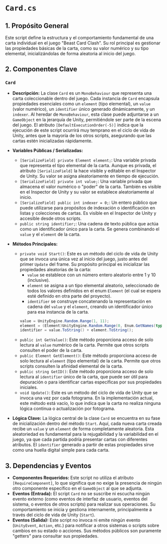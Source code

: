 # `Card.cs`

## 1. Propósito General
Este script define la estructura y el comportamiento fundamental de una carta individual en el juego "Beast Card Clash". Su rol principal es gestionar las propiedades básicas de la carta, como su valor numérico y su tipo elemental, inicializándolas de forma aleatoria al inicio del juego.

## 2. Componentes Clave

### `Card`
- **Descripción:** La clase `Card` es un `MonoBehaviour` que representa una carta coleccionable dentro del juego. Cada instancia de `Card` encapsula propiedades esenciales como un `element` (tipo elemental), un `value` (valor numérico), un `identifier` único generado dinámicamente, y un `indexer`. Al heredar de `MonoBehaviour`, esta clase puede adjuntarse a un `GameObject` en la jerarquía de Unity, permitiéndole ser parte de la escena del juego. El atributo `[DefaultExecutionOrder(-5)]` indica que la ejecución de este script ocurrirá muy temprano en el ciclo de vida de Unity, antes que la mayoría de los otros scripts, asegurando que las cartas estén inicializadas rápidamente.

- **Variables Públicas / Serializadas:**
    - `[SerializeField] private Element element;`: Una variable privada que representa el tipo elemental de la carta. Aunque es privada, el atributo `[SerializeField]` la hace visible y editable en el Inspector de Unity. Su valor se asigna aleatoriamente en tiempo de ejecución.
    - `[SerializeField] private int value;`: Una variable privada que almacena el valor numérico o "poder" de la carta. También es visible en el Inspector de Unity y su valor se establece aleatoriamente al inicio.
    - `[SerializeField] public int indexer = 0;`: Un entero público que puede utilizarse para propósitos de indexación o identificación en listas y colecciones de cartas. Es visible en el Inspector de Unity y accesible desde otros scripts.
    - `public string identifier;`: Una cadena de texto pública que actúa como un identificador único para la carta. Se genera combinando el `value` y el `element` de la carta.

- **Métodos Principales:**
    - `private void Start()`: Este es un método del ciclo de vida de Unity que se invoca una única vez al inicio del juego, justo antes del primer `Update` del frame. Su propósito principal es inicializar las propiedades aleatorias de la carta:
        -   `value` se establece con un número entero aleatorio entre 1 y 10 (inclusive).
        -   `element` se asigna a un tipo elemental aleatorio, seleccionado de todos los valores definidos en el enum `Element` (el cual se espera esté definido en otra parte del proyecto).
        -   `identifier` se construye concatenando la representación en cadena del `value` y el `element`, creando un identificador único para esa instancia de la carta.
        ```csharp
        value = UnityEngine.Random.Range(1, 11);
        element = (Element)UnityEngine.Random.Range(0, Enum.GetNames(typeof(Element)).Length);
        identifier = value.ToString() + element.ToString();
        ```
    - `public int GetValue()`: Este método proporciona acceso de solo lectura al `value` numérico de la carta. Permite que otros scripts consulten el poder de la carta.
    - `public Element GetElement()`: Este método proporciona acceso de solo lectura al `element` (tipo elemental) de la carta. Permite que otros scripts consulten la afinidad elemental de la carta.
    - `public string GetID()`: Este método proporciona acceso de solo lectura al `identifier` único de la carta, que puede ser útil para depuración o para identificar cartas específicas por sus propiedades iniciales.
    - `void Update()`: Este es un método del ciclo de vida de Unity que se invoca una vez por cada fotograma. En la implementación actual, este método está vacío, lo que indica que la carta no realiza ninguna lógica continua o actualización por fotograma.

- **Lógica Clave:**
    La lógica central de la clase `Card` se encuentra en su fase de inicialización dentro del método `Start`. Aquí, cada nueva carta creada recibe un `value` y un `element` de forma completamente aleatoria. Esta aleatoriedad es fundamental para la rejugabilidad y la variabilidad en el juego, ya que cada partida podría presentar cartas con diferentes atributos. El `identifier` generado a partir de estas propiedades sirve como una huella digital simple para cada carta.

## 3. Dependencias y Eventos
- **Componentes Requeridos:** Este script no utiliza el atributo `[RequireComponent]`, lo que significa que no exige la presencia de ningún otro componente específico en el `GameObject` al que se adjunta.
- **Eventos (Entrada):** El script `Card` no se suscribe ni escucha ningún evento externo (como eventos de interfaz de usuario, eventos del sistema, o eventos de otros scripts) para realizar sus operaciones. Su comportamiento se inicia y gestiona internamente, principalmente a través del ciclo de vida de Unity (`Start`).
- **Eventos (Salida):** Este script no invoca ni emite ningún evento (`UnityEvent`, `Action`, etc.) para notificar a otros sistemas o scripts sobre cambios en su estado o acciones. Sus métodos públicos son puramente "getters" para consultar sus propiedades.